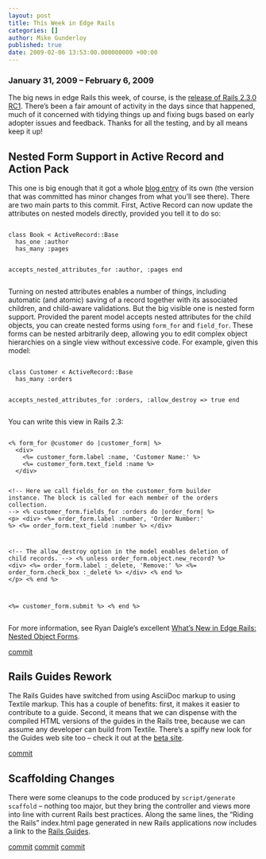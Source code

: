 ```yaml
---
layout: post
title: This Week in Edge Rails
categories: []
author: Mike Gunderloy
published: true
date: 2009-02-06 13:53:00.000000000 +00:00
---
```

<h3>January 31, 2009 &#8211; February 6, 2009</h3>
<p>The big news in edge Rails this week, of course, is the <a href="http://weblog.rubyonrails.org/2009/2/1/rails-2-3-0-rc1-templates-engines-rack-metal-much-more">release of Rails 2.3.0 RC1</a>. There&#8217;s been a fair amount of activity in the days since that happened, much of it concerned with tidying things up and fixing bugs based on early adopter issues and feedback. Thanks for all the testing, and by all means keep it up!</p>
<h2>Nested Form Support in Active Record and Action Pack</h2>
<p>This one is big enough that it got a whole <a href="http://weblog.rubyonrails.org/2009/1/26/nested-model-forms">blog entry</a> of its own (the version that was committed has minor changes from what you&#8217;ll see there). There are two main parts to this commit. First, Active Record can now update the attributes on nested models directly, provided you tell it to do so:</p>
<pre><code>
class Book &lt; ActiveRecord::Base
  has_one :author
  has_many :pages

  accepts_nested_attributes_for :author, :pages
end
</code></pre>
<p>Turning on nested attributes enables a number of things, including automatic (and atomic) saving of a record together with its associated children, and child-aware validations. But the big visible one is nested form support. Provided the parent model accepts nested attributes for the child objects, you can create nested forms using <code>form_for</code> and <code>field_for</code>. These forms can be nested arbitrarily deep, allowing you to edit complex object hierarchies on a single view without excessive code. For example, given this model:</p>
<pre><code>
class Customer &lt; ActiveRecord::Base
  has_many :orders

  accepts_nested_attributes_for :orders, 
    :allow_destroy =&gt; true
end
</code></pre>
<p>You can write this view in Rails 2.3:</p>
<pre><code>
&lt;% form_for @customer do |customer_form| %&gt;
  &lt;div&gt;
    &lt;%= customer_form.label :name, 'Customer Name:' %&gt;
    &lt;%= customer_form.text_field :name %&gt;
  &lt;/div&gt;

  &lt;!-- Here we call fields_for on the customer_form builder instance.
   The block is called for each member of the orders collection. --&gt;
  &lt;% customer_form.fields_for :orders do |order_form| %&gt;
    &lt;p&gt;
      &lt;div&gt;
        &lt;%= order_form.label :number, 'Order Number:' %&gt;
        &lt;%= order_form.text_field :number %&gt;
      &lt;/div&gt;

  &lt;!-- The allow_destroy option in the model enables deletion of
   child records. --&gt;
      &lt;% unless order_form.object.new_record? %&gt;
        &lt;div&gt;
          &lt;%= order_form.label :_delete, 'Remove:' %&gt;
          &lt;%= order_form.check_box :_delete %&gt;
        &lt;/div&gt;
      &lt;% end %&gt;
    &lt;/p&gt;
  &lt;% end %&gt;

  &lt;%= customer_form.submit %&gt;
&lt;% end %&gt;
</code></pre>
<p>For more information, see Ryan Daigle&#8217;s excellent <a href="http://ryandaigle.com/articles/2009/2/1/what-s-new-in-edge-rails-nested-attributes">What&#8217;s New in Edge Rails: Nested Object Forms</a>.</p>
<p><a href="http://github.com/rails/rails/commit/ec8f04584479aff895b0b511a7ba1e9d33f84067">commit</a></p>
<h2>Rails Guides Rework</h2>
<p>The Rails Guides have switched from using AsciiDoc markup to using Textile markup. This has a couple of benefits: first, it makes it easier to contribute to a guide. Second, it means that we can dispense with the compiled <span class="caps">HTML</span> versions of the guides in the Rails tree, because we can assume any developer can build from Textile. There&#8217;s a spiffy new look for the Guides web site too &#8211; check it out at the <a href="http://guides.rails.info">beta site</a>.</p>
<p><a href="http://github.com/rails/rails/commit/96d610553e5fdaabc923835ab1f194070ddb4477">commit</a></p>
<h2>Scaffolding Changes</h2>
<p>There were some cleanups to the code produced by <code>script/generate scaffold</code> &#8211; nothing too major, but they bring the controller and views more into line with current Rails best practices. Along the same lines, the &#8220;Riding the Rails&#8221; index.html page generated in new Rails applications now includes a link to the <a href="http://guides.rubyonrails.org">Rails Guides</a>.</p>
<p><a href="http://github.com/rails/rails/commit/44f02de2ad6d22d0d781c0c7303bcd8162aaa5d6">commit</a> <a href="http://github.com/rails/rails/commit/a2da7fd349b3e8fbeb814a64c9bb6b7c91290257">commit</a> <a href="http://github.com/rails/rails/commit/3be0ad60e4fcdafd4817508a21340dbf1bda6cb4">commit</a></p>